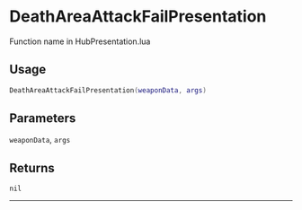 # DeathAreaAttackFailPresentation
Function name in HubPresentation.lua
## Usage
```lua
DeathAreaAttackFailPresentation(weaponData, args)
```
## Parameters
`weaponData`, `args`
## Returns
`nil`

---